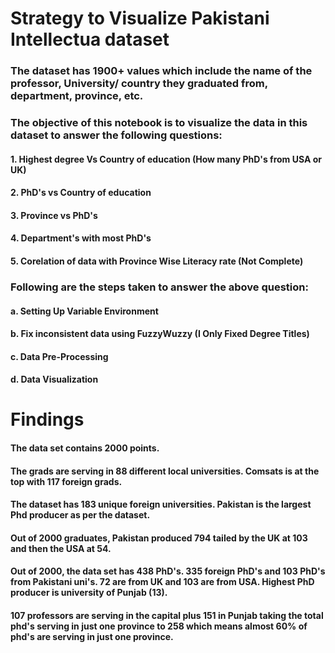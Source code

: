 # Strategy to Visualize Pakistani Intellectua dataset

### The dataset has 1900+ values which include the name of the professor, University/ country they graduated from, department, province, etc. 

### The objective of this notebook is to visualize the data in this dataset to answer the following questions:

#### 1. Highest degree Vs Country of education (How many PhD's from USA or UK)
#### 2. PhD's vs Country of education
#### 3. Province vs PhD's
#### 4. Department's with most PhD's
#### 5. Corelation of data with Province Wise Literacy rate (Not Complete)

### Following are the steps taken to answer the above question:

#### a. Setting Up Variable Environment
#### b. Fix inconsistent data using FuzzyWuzzy (I Only Fixed Degree Titles)
#### c. Data Pre-Processing
#### d. Data Visualization


# Findings

#### The data set contains 2000 points. 
#### The grads are serving in 88 different local universities. Comsats is at the top with 117 foreign grads.
#### The dataset has 183 unique foreign universities. Pakistan is the largest Phd producer as per the dataset.
#### Out of 2000 graduates, Pakistan produced 794 tailed by the UK at 103 and then the USA at 54.
#### Out of 2000, the data set has 438 PhD's. 335 foreign PhD's and 103 PhD's from Pakistani uni's. 72 are from UK and 103 are from USA. Highest PhD producer is university of Punjab (13). 
#### 107 professors are serving in the capital plus 151 in Punjab taking the total phd's serving in just one province to 258 which means almost 60% of phd's are serving in just one province. 
